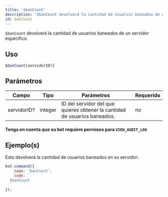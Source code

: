 ```yaml
---
title: '$banCount'
description: '$banCount devolverá la cantidad de usuarios baneados de un servidor específico.'
id: banCount
---
```


`$banCount` devolverá la cantidad de usuarios baneados de un servidor específico.

## Uso

```php
$banCount[servidorID?]
```

## Parámetros

| Campo       | Tipo    | Parámetros                                                                | Requerido |
| ----------- | ------- | ------------------------------------------------------------------------- | --------- |
| servidorID? | integer | ID del servidor del que quieres obtener la cantidad de usuarios baneados. | no        |

#### Tenga en cuenta que su bot requiere permisos para `VIEW_AUDIT_LOG`

## Ejemplo(s)

Esto devolverá la cantidad de usuarios baneados en su servidor:

```javascript
bot.command({
    name: 'banCount',
    code: `
  $banCount
  `
});
```